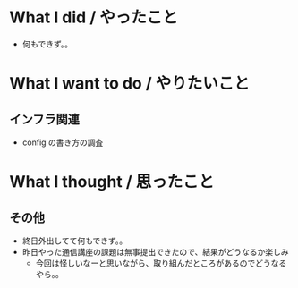# What I did / やったこと
- 何もできず。。

# What I want to do / やりたいこと
## インフラ関連
- config の書き方の調査

# What I thought / 思ったこと
## その他
- 終日外出してて何もできず。。
- 昨日やった通信講座の課題は無事提出できたので、結果がどうなるか楽しみ
    - 今回は怪しいなーと思いながら、取り組んだところがあるのでどうなるやら。。
